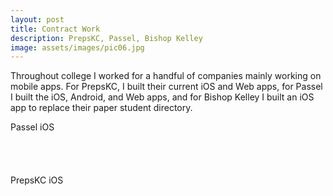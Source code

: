 ```yaml
---
layout: post
title: Contract Work
description: PrepsKC, Passel, Bishop Kelley
image: assets/images/pic06.jpg
---
```


Throughout college I worked for a handful of companies mainly working on mobile apps. For PrepsKC, I built their current iOS and Web apps, for Passel I built the iOS, Android, and Web apps, and for Bishop Kelley I built an iOS app to replace their paper student directory.

Passel iOS

<a href="https://itunes.apple.com/us/app/passel-sync-group-events-with-users-phone/id1016703880?mt=8" style="display:inline-block;overflow:hidden;background:url(//linkmaker.itunes.apple.com/assets/shared/badges/en-us/appstore-lrg.svg) no-repeat;width:135px;height:40px;background-size:contain;"></a>

PrepsKC iOS

<a href="https://itunes.apple.com/us/app/prepskc/id853112976?mt=8" style="display:inline-block;overflow:hidden;background:url(//linkmaker.itunes.apple.com/assets/shared/badges/en-us/appstore-lrg.svg) no-repeat;width:135px;height:40px;background-size:contain;"></a>
